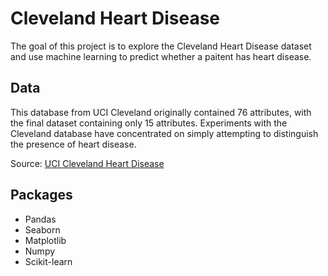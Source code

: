 # Cleveland Heart Disease

The goal of this project is to explore the Cleveland Heart Disease dataset and use machine learning to predict whether a paitent has heart disease. 

## Data
This database from UCI Cleveland originally contained 76 attributes, with the final dataset containing only 15 attributes.
Experiments with the Cleveland database have concentrated on simply attempting to distinguish the presence of heart disease.

Source: [UCI Cleveland Heart Disease](https://archive.ics.uci.edu/ml/datasets/Heart+Disease)

## Packages
  * Pandas
  * Seaborn
  * Matplotlib
  * Numpy
  * Scikit-learn
  

